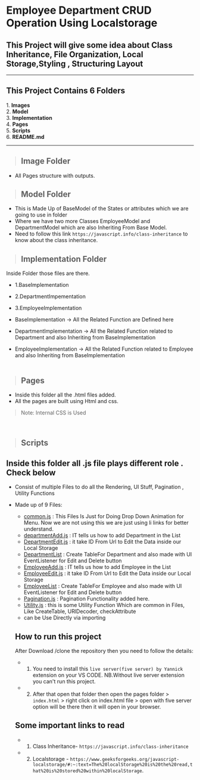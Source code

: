 # Employee Department CRUD Operation Using Localstorage

## This Project will give some idea about Class Inheritance, File Organization, Local Storage,Styling , Structuring Layout

<hr>
 <h2>This Project Contains 6 Folders </h2>
    1. <strong>Images</strong> <br>
    2. <strong>Model</strong> <br>
    3. <strong>Implementation</strong> <br>
    4. <strong>Pages</strong> <br>
    5. <strong>Scripts</strong><br>
    6. <strong> README.md </strong>
<hr>

> ## Image Folder
- All Pages structure with outputs.

> ## Model Folder

- This is Made Up of BaseModel of the States or attributes which we are going to use in folder
- Where we have two  more Classes  EmployeeModel and DepartmentModel which are also Inheriting From Base Model.
- Need to follow this link `https://javascript.info/class-inheritance` to know about the class inheritance.

> ## Implementation Folder
Inside Folder those files are there.
- 1.BaseImplementation
- 2.DepartmentImpementation
- 3.EmployeeImplementation

 - BaseImplementation -> All the Related Function are Defined here

- DepartmentImplementation -> All the Related Function related to Department and also Inheriting from BaseImplementation  

- EmployeeImplementation -> All the Related Function related to Employee and also Inheriting from BaseImplementation  
   <br>


 > ## Pages
 - Inside this folder all the .html files added.
 - All the pages are built using Html and css. 
> Note: Internal CSS is Used

<br>

> ## Scripts

## Inside this folder all .js file plays different role . Check below
- Consist of multiple Files to do all the Rendering, UI Stuff, Pagination , Utility Functions
- Made up of 9 Files:
  - <u>common.js</u> : This Files Is Just for Doing Drop Down Animation for Menu. Now  we are not using this we are just using li links for better understand.
  - <u>departmentAdd.js</u> : IT tells us how to add Department in the List
  - <u>DepartmentEdit.js</u> : it take ID From Url to Edit the Data inside our Local Storage
  - <u> DepartmentList</u> : Create TableFor Department and also made with UI EventListener for Edit and Delete button
  - <u>EmployeeAdd.js</u> : IT tells us how to add Employee in the List
  - <u>EmployeeEdit.js</u> : it take ID From Url to Edit the Data inside our Local Storage
  - <u> EmployeeList</u> : Create TableFor Employee and also made with UI EventListener for Edit and Delete button
  - <u>Pagination.js</u> : Pagination Functionality added here.
  - <u>Utility.js</u> : this is some Utility Function Which are common in Files, Like  CreateTable, URlDecoder, checkAttribute  
  - can be Use Directly via importing  


  ## How to run this project
  After Download /clone the repository then you need to follow the details:
  - 1. You need to install this `live server(five server) by Yannick `extension on your VS CODE. NB.Without live server extension you can't run this project.
  - 2. After that open that folder then open the pages folder >  `index.html` > right click on index.html file > open with five server  option will  be there then it will open in your browser.
  

  ## Some important links to read 
  - 1. Class Inheritance- `https://javascript.info/class-inheritance`
  - 2. Localstorage - `https://www.geeksforgeeks.org/javascript-localstorage/#:~:text=The%20localStorage%20is%20the%20read,that%20is%20stored%20within%20localStorage`.